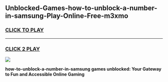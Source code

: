 
## Unblocked-Games-how-to-unblock-a-number-in-samsung-Play-Online-Free-m3xmo
<h3>
<a href="https://premium76.site?title=how-to-unblock-a-number-in-samsung&ref=26A">CLICK TO PLAY</a></h3>
<hr>

<h3>
<a href="https://premium76.site?title=how-to-unblock-a-number-in-samsung&ref=26A">CLICK 2 PLAY</a>
  
</h3>

<a href="https://premium76.site?title=how-to-unblock-a-number-in-samsung&ref=26A"><img src="https://clearcache.store/games.png"></a>


**how-to-unblock-a-number-in-samsung games unblocked: Your Gateway to Fun and Accessible Online Gaming**
